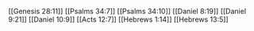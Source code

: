 [[Genesis 28:11]]
[[Psalms 34:7]]
[[Psalms 34:10]]
[[Daniel 8:19]]
[[Daniel 9:21]]
[[Daniel 10:9]]
[[Acts 12:7]]
[[Hebrews 1:14]]
[[Hebrews 13:5]]
